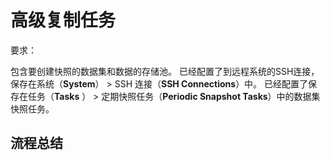 # 高级复制任务

要求：

包含要创建快照的数据集和数据的存储池。
已经配置了到远程系统的SSH连接，保存在系统（**System**） > SSH 连接（**SSH Connections**）中。
已经配置了保存在任务（**Tasks** ） > 定期快照任务（**Periodic Snapshot Tasks**）中的数据集快照任务。

## 流程总结

